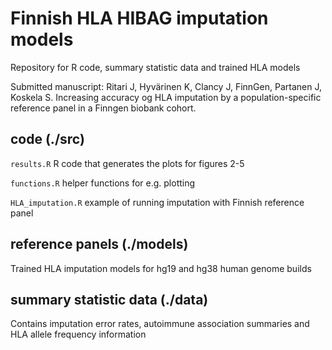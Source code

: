 # Finnish HLA HIBAG imputation models

Repository for R code, summary statistic data and trained HLA models

Submitted manuscript: 
Ritari J, Hyvärinen K, Clancy J, FinnGen, Partanen J, Koskela S. Increasing accuracy og HLA imputation by a population-specific reference panel in a Finngen biobank cohort.

## code (./src)
`results.R` R code that generates the plots for figures 2-5

`functions.R` helper functions for e.g. plotting

`HLA_imputation.R` example of running imputation with Finnish reference panel


## reference panels (./models)
Trained HLA imputation models for hg19 and hg38 human genome builds

## summary statistic data (./data)
Contains imputation error rates, autoimmune association summaries and HLA allele frequency information
